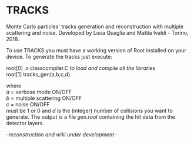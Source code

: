 # TRACKS

Monte Carlo particles' tracks generation and reconstruction with multiple scattering and noise. Developed by Luca Quaglia and Mattia Ivaldi - Torino, 2018.  

To use TRACKS you must have a working version of Root installed on your device. To generate the tracks just execute:

root[0] .x classcompiler.C _to load and compile all the libraries_  
root[1] tracks_gen(a,b,c,d)

where  
_a_ = verbose mode ON/OFF  
_b_ = multiple scattering ON/OFF  
_c_ = noise ON/OFF  
must be 1 or 0 and _d_ is the (integer) number of collisions you want to generate. The output is a file _gen.root_ containing the hit data from the detector layers.

-_reconstruction and wiki under development_-
